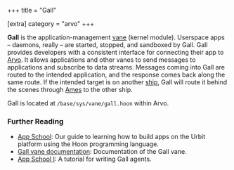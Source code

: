 +++
title = "Gall"

[extra]
category = "arvo"
+++

**Gall** is the application-management [vane](/reference/glossary/vane) (kernel
module). Userspace apps –⁠ daemons, really –⁠ are started, stopped, and sandboxed
by Gall. Gall provides developers with a consistent interface for connecting
their app to [Arvo](/reference/glossary/arvo). It allows applications and other
vanes to send messages to applications and subscribe to data streams. Messages
coming into Gall are routed to the intended application, and the response comes
back along the same route. If the intended target is on another
[ship](/reference/glossary/ship), Gall will route it behind the scenes through
[Ames](/reference/glossary/ames) to the other ship.

Gall is located at `/base/sys/vane/gall.hoon` within Arvo.

### Further Reading

- [App School](/guides/core/app-school/): Our guide to learning how to build apps on the Urbit platform using the Hoon programming language.
- [Gall vane documentation](/reference/arvo/gall/gall): Documentation of the Gall vane.
- [App School I](/guides/core/app-school): A tutorial for writing Gall agents.
